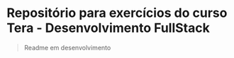 # Repositório para exercícios do curso Tera - Desenvolvimento FullStack

> Readme em desenvolvimento
